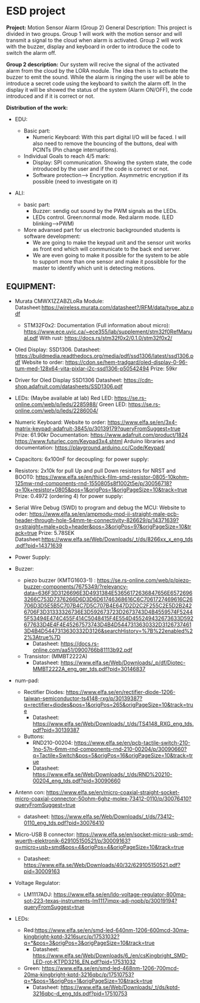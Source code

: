 # ESD project
**Project:** Motion Sensor Alarm (Group 2)
General Description: This project is divided in two groups. Group 1 will work with the motion sensor and will transmit a signal to the cloud when alarm is activated. Group 2 will work with the buzzer, display and keyboard in order to introduce the code to switch the alarm off.

**Group 2 description:** Our system will recive the signal of the activated alarm from the cloud by the LORA module. The idea then is to activate the buzzer to emit the sound. While the alarm is ringing the user will be able to introduce a secret code using the keyboard to switch the alarm off. In the display it will be showed the status of the system (Alarm ON/OFF), the code introduced and if it is correct or not.

**Distribution of the work:**
- EDU:
  - Basic part:
    - Numeric Keyboard: With this part digital I/O will be faced. I will also need to remove the bouncing of the buttons, deal with PCINTs (Pin change interruptions).
  - Individual Goals to reach 4/5 mark:
    - Display: SPI communication. Showing the system state, the code introduced by the user and if the code is correct or not.
    - Software protection--> Encryption. Asymmetric encryption if its possible (need to investigate on it)

- ALI:
  - basic part:
    - Buzzer: sendig out sound by the PWM signals as the LEDs.
    - LEDs control. Green:normal mode. Red:alarm mode. (LED blinking-->PWM)
  - More advansed part for us electronic backgrounded students is software development:
    - We are going to make the keypad unit and the sensor unit works as front end which will communicate to the back end server.
    - We are even going to make it possible for the system to be able to support more than one sensor and make it possibble for the master to identify which unit is detecting motions.


## EQUIPMENT:
- Murata CMWX1ZZABZLoRa Module:
	Datasheet:https://wireless.murata.com/datasheet?/RFM/data/type_abz.pdf
  - STM32F0x2:
		Documentation (Full information about micro): https://www.ece.uvic.ca/~ece355/lab/supplement/stm32f0RefManual.pdf
		With rust: https://docs.rs/stm32f0x2/0.1.0/stm32f0x2/

- Oled Display: SSD1306. 
	Datasheet: https://buildmedia.readthedocs.org/media/pdf/ssd1306/latest/ssd1306.pdf
	Website to order: https://cdon.se/hem-tradgard/oled-display-0-96-tum-med-128x64-vita-pixlar-i2c-ssd1306-p50542494
	Prize: 59kr
- Driver for Oled Display SSD1306
	Datasheet: https://cdn-shop.adafruit.com/datasheets/SSD1306.pdf
- LEDs: (Maybe available at lab)
	Red LED: https://se.rs-online.com/web/p/leds/2285988/
	Green LED: https://se.rs-online.com/web/p/leds/2286004/
- Numeric Keyboard:
	Website to order: https://www.elfa.se/en/3x4-matrix-keypad-adafruit-3845/p/30139179?queryFromSuggest=true
	Prize: 61.90kr
	Documentation: https://www.adafruit.com/product/1824
					https://www.futurlec.com/Keypad3x4.shtml
					Arduino libraries and documentation: https://playground.arduino.cc/Code/Keypad/
- Capacitors:
	6x100nF for decoupling: 
			for power supply:

- Resistors: 
	2x10k for pull Up and pull Down resistors for NRST and BOOT0: https://www.elfa.se/en/thick-film-smd-resistor-0805-10kohm-125mw-rnd-components-rnd-1550805s8f1002t5e/p/30056718?q=10k+resistor+0805&pos=1&origPos=1&origPageSize=10&track=true
	Prize: 0.4972 (ordering 4)
	for power supply: 
	
- Serial Wire Debug (SWD) to program and debug the MCU: 
	Website to oder: https://www.elfa.se/en/ampmodu-mod-ii-straight-male-pcb-header-through-hole-54mm-te-connectivity-826629/p/14371639?q=straight+male+pcb+header&pos=3&origPos=97&origPageSize=10&track=true
	Prize: 5.78SEK
	Datasheet:https://www.elfa.se/Web/Downloads/_t/ds/8266xx_x_eng_tds.pdf?pid=14371639

- Power Supply:

- Buzzer: 
  - piezo buzzer (KMTG1603-1) : https://se.rs-online.com/web/p/piezo-buzzer-components/7675349/?relevancy-data=636F3D3126696E3D4931384E53656172636847656E65726963266C753D7376266D6D3D6D61746368616C6C7061727469616C26706D3D5E5B5C707B4C7D5C707B4E647D2D2C2F255C2E5D2B2426706F3D31333326736E3D592673723D2673743D4B4559574F52445F53494E474C455F414C5048415F4E554D455249432673633D592677633D4E4F4E45267573743D4B4D5447313630332D31267374613D4B4D5447313630332D3126&searchHistory=%7B%22enabled%22%3Atrue%7D
    - Datasheet: https://docs.rs-online.com/aa51/0900766b81113b92.pdf
  - Transistor: (MMBT2222A)
    - Datasheet: https://www.elfa.se/Web/Downloads/_p/df/Diotec-MMBT2222A_eng_ger_tds.pdf?pid=30146837
    
    
 - num-pad:
   - Rectifier Diodes: https://www.elfa.se/en/rectifier-diode-1206-taiwan-semiconductor-ts4148-rxg/p/30139387?q=rectifier+diodes&pos=1&origPos=265&origPageSize=10&track=true
     - Datasheet: https://www.elfa.se/Web/Downloads/_t/ds/TS4148_RXG_eng_tds.pdf?pid=30139387
   - Buttons:
     - RND210-00204: https://www.elfa.se/en/pcb-tactile-switch-210-1no-57n-6mm-rnd-components-rnd-210-00204/p/30090660?q=Tactile+Switch&pos=5&origPos=16&origPageSize=10&track=true
     - Datasheet: https://www.elfa.se/Web/Downloads/_t/ds/RND%20210-00204_eng_tds.pdf?pid=30090660
   
 - Antenn con: https://www.elfa.se/en/micro-coaxial-straight-socket-micro-coaxial-connector-50ohm-6ghz-molex-73412-0110/p/30076410?queryFromSuggest=true
   - datasheet: https://www.elfa.se/Web/Downloads/_t/ds/73412-0110_eng_tds.pdf?pid=30076410
   
 - Micro-USB B connector: https://www.elfa.se/en/socket-micro-usb-smd-wuerth-elektronik-629105150521/p/30009163?q=micro+usb+smd&pos=4&origPos=4&origPageSize=10&track=true
   - Datasheet: https://www.elfa.se/Web/Downloads/40/32/629105150521.pdf?pid=30009163
   
 - Voltage Regulator:
   - LM1117ADJ: https://www.elfa.se/en/ldo-voltage-regulator-800ma-sot-223-texas-instruments-lm1117impx-adj-nopb/p/30019194?queryFromSuggest=true
   
 - LEDs:
   - Red:https://www.elfa.se/en/smd-led-640nm-1206-600mcd-30ma-kingbright-kptd-3216surc/p/17531032?q=*&pos=3&origPos=3&origPageSize=10&track=true
     - Datasheet: https://www.elfa.se/Web/Downloads/6_/en/csKingbright_SMD-LED-rot-KTPD3216_EN.pdf?pid=17531032
   - Green: https://www.elfa.se/en/smd-led-468nm-1206-700mcd-20ma-kingbright-kptd-3216qbc/p/17510753?q=*&pos=1&origPos=1&origPageSize=10&track=true
     - Datasheet: https://www.elfa.se/Web/Downloads/_t/ds/kptd-3216qbc-d_eng_tds.pdf?pid=17510753
   
